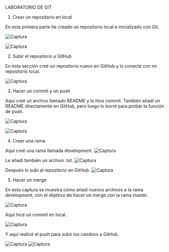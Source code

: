 LABORATORIO DE GIT

1. Crear un repositorio en local

En esta primera parte he creado un repositorio local e inicializado con Git.

![Captura](capturas/1.png)


![Captura](capturas/2.png)


2. Subir el repositorio a GitHub

En esta sección creé un repositorio nuevo en GitHub y lo conecté con mi repositorio local.

![Captura](capturas/3.png)




3. Hacer un commit y un push

Aquí creé un archivo llamado README y lo hice commit. También añadí un README directamente en GitHub, pero luego lo borré para probar la función de push.

![Captura](capturas/4.png)

![Captura](capturas/5.png)


4. Crear una rama

Aquí creé una rama llamada development.
![Captura](capturas/6.png)

Le añadí también un archivo .txt.
![Captura](capturas/7.png)

Después lo subí al repositorio en GitHub.
![Captura](capturas/8.png)

5. Hacer un merge

En esta captura se muestra cómo añadí nuevos archivos a la rama development, con el objetivo de hacer un merge con la rama master.

![Captura](capturas/9.png)

Aquí hice un commit en local.

![Captura](capturas/10.png)

Y aquí realicé el push para subir los cambios a GitHub.

![Captura](capturas/11.png)
![Captura](capturas/12.png)